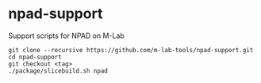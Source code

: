 npad-support
============

Support scripts for NPAD on M-Lab

    git clone --recursive https://github.com/m-lab-tools/npad-support.git
    cd npad-support
    git checkout <tag>
    ./package/slicebuild.sh npad
